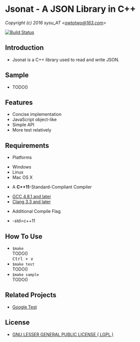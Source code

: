 # Jsonat - A JSON Library in C++ #
*Copyright (c) 2016 sysu_AT &lt;<owtotwo@163.com>&gt;*  

[![Build Status](https://travis-ci.org/owtotwo/jsonat.svg?branch=master)](https://travis-ci.org/owtotwo/jsonat)

## Introduction ##
* Jsonat is a C++ library used to read and write JSON.


## Sample ##
* TODO()


## Features ##
* Concise implementation
* JavaScript object-like 
* Simple API
* More test relatively


## Requirements ##
+ Platforms
 - Windows
 - Linux
 - Mac OS X
 
+ A **C++11**-Standard-Compliant Compiler 
 - [GCC 4.8.1 and later](https://gcc.gnu.org/gcc-4.8/cxx0x_status.html)
 - [Clang 3.3 and later](http://clang.llvm.org/cxx_status.html)
 
+ Additional Compile Flag  
 - -std=c++11
 


## How To Use ##
* `$make`  
	TODO()  
	<kbd>Ctrl + v</kbd>
* `$make test`  
	TODO()
* `$make sample`  
	TODO()


## Related Projects ##
* [Google Test](https://github.com/google/googletest)


## License ##
* [GNU LESSER GENERAL PUBLIC LICENSE ( LGPL )](LICENSE)